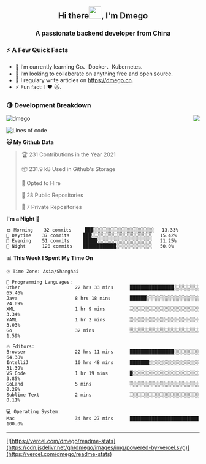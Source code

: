 <h2 align="center">Hi there<img src="https://cdn.jsdelivr.net/gh/dmego/images/img/Hi.gif" height="32" />, I'm Dmego </h2>
<h3 align="center">A passionate backend developer from China</h3>

### ⚡️ A Few Quick Facts

<ul>
    <li> 🌱 I’m currently learning Go、Docker、Kubernetes.</li>
    <li> 👯 I’m looking to collaborate on anything free and open source.</li>
    <li> 📝 I regulary write articles on <a href="https://dmego.cn">https://dmego.cn</a>.</li>
    <li> ⚡ Fun fact: I ❤️ 😻.</li>
</ul>

### 🌗 Development Breakdown

<img src="https://komarev.com/ghpvc/?username=dmego" alt="dmego" />

<img align="right" src="https://readme-stats-dmego.vercel.app/api?username=dmego&show_icons=true&icon_color=1573B3&hide_title=true&text_color=718096&bg_color=00000000&hide_border=true"/>

<!--START_SECTION:waka-->
![Lines of code](https://img.shields.io/badge/From%20Hello%20World%20I%27ve%20Written-240401%20lines%20of%20code-blue)

**🐱 My Github Data** 

> 🏆 231 Contributions in the Year 2021
 > 
> 📦 231.9 kB Used in Github's Storage 
 > 
> 💼 Opted to Hire
 > 
> 📜 28 Public Repositories 
 > 
> 🔑 7 Private Repositories  
 > 
**I'm a Night 🦉** 

```text
🌞 Morning    32 commits     ███░░░░░░░░░░░░░░░░░░░░░░   13.33% 
🌆 Daytime    37 commits     ███░░░░░░░░░░░░░░░░░░░░░░   15.42% 
🌃 Evening    51 commits     █████░░░░░░░░░░░░░░░░░░░░   21.25% 
🌙 Night      120 commits    ████████████░░░░░░░░░░░░░   50.0%

```


📊 **This Week I Spent My Time On** 

```text
⌚︎ Time Zone: Asia/Shanghai

💬 Programming Languages: 
Other                    22 hrs 33 mins      ████████████████░░░░░░░░░   65.46% 
Java                     8 hrs 18 mins       ██████░░░░░░░░░░░░░░░░░░░   24.09% 
XML                      1 hr 9 mins         ░░░░░░░░░░░░░░░░░░░░░░░░░   3.34% 
YAML                     1 hr 2 mins         ░░░░░░░░░░░░░░░░░░░░░░░░░   3.03% 
Go                       32 mins             ░░░░░░░░░░░░░░░░░░░░░░░░░   1.59%

🔥 Editors: 
Browser                  22 hrs 11 mins      ████████████████░░░░░░░░░   64.38% 
IntelliJ                 10 hrs 48 mins      ███████░░░░░░░░░░░░░░░░░░   31.39% 
VS Code                  1 hr 19 mins        █░░░░░░░░░░░░░░░░░░░░░░░░   3.85% 
GoLand                   5 mins              ░░░░░░░░░░░░░░░░░░░░░░░░░   0.28% 
Sublime Text             2 mins              ░░░░░░░░░░░░░░░░░░░░░░░░░   0.11%

💻 Operating System: 
Mac                      34 hrs 27 mins      █████████████████████████   100.0%

```


<!--END_SECTION:waka-->

---

[![https://vercel.com/dmego/readme-stats](https://cdn.jsdelivr.net/gh/dmego/images/img/powered-by-vercel.svg)](https://vercel.com/dmego/readme-stats)

